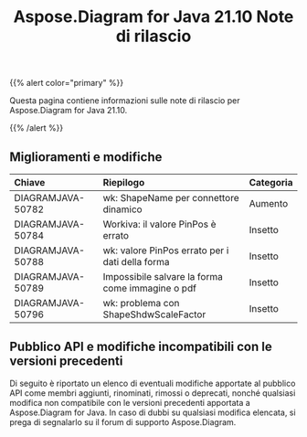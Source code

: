 ﻿---
title: Aspose.Diagram for Java 21.10 Note di rilascio
type: docs
weight: 3
url: /it/java/aspose-diagram-for-java-21-10-release-notes/
---
{{% alert color="primary" %}}

Questa pagina contiene informazioni sulle note di rilascio per Aspose.Diagram for Java 21.10.

{{% /alert %}}
## **Miglioramenti e modifiche**  ##

|**Chiave**|**Riepilogo**|**Categoria**|
|:- |:- |:- |
|DIAGRAMJAVA-50782|wk: ShapeName per connettore dinamico|Aumento|
|DIAGRAMJAVA-50784|Workiva: il valore PinPos è errato|Insetto|
|DIAGRAMJAVA-50788|wk: valore PinPos errato per i dati della forma|Insetto|
|DIAGRAMJAVA-50789|Impossibile salvare la forma come immagine o pdf|Insetto|
|DIAGRAMJAVA-50796|wk: problema con ShapeShdwScaleFactor|Insetto|
## **Pubblico API e modifiche incompatibili con le versioni precedenti**
Di seguito è riportato un elenco di eventuali modifiche apportate al pubblico API come membri aggiunti, rinominati, rimossi o deprecati, nonché qualsiasi modifica non compatibile con le versioni precedenti apportata a Aspose.Diagram for Java. In caso di dubbi su qualsiasi modifica elencata, si prega di segnalarlo su il forum di supporto Aspose.Diagram.

